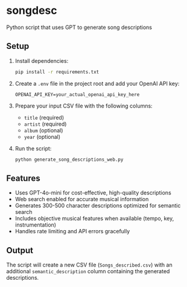 # songdesc
Python script that uses GPT to generate song descriptions

## Setup

1. Install dependencies:
   ```bash
   pip install -r requirements.txt
   ```

2. Create a `.env` file in the project root and add your OpenAI API key:
   ```
   OPENAI_API_KEY=your_actual_openai_api_key_here
   ```

3. Prepare your input CSV file with the following columns:
   - `title` (required)
   - `artist` (required)
   - `album` (optional)
   - `year` (optional)

4. Run the script:
   ```bash
   python generate_song_descriptions_web.py
   ```

## Features

- Uses GPT-4o-mini for cost-effective, high-quality descriptions
- Web search enabled for accurate musical information
- Generates 300-500 character descriptions optimized for semantic search
- Includes objective musical features when available (tempo, key, instrumentation)
- Handles rate limiting and API errors gracefully

## Output

The script will create a new CSV file (`Songs_described.csv`) with an additional `semantic_description` column containing the generated descriptions.
